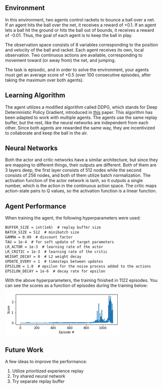 ## Environment

In this environment, two agents control rackets to bounce a ball over a net. If an agent hits the ball over the net, it receives a reward of +0.1. If an agent lets a ball hit the ground or hits the ball out of bounds, it receives a reward of -0.01. Thus, the goal of each agent is to keep the ball in play.

The observation space consists of 8 variables corresponding to the position and velocity of the ball and racket. Each agent receives its own, local observation. Two continuous actions are available, corresponding to movement toward (or away from) the net, and jumping.

The task is episodic, and in order to solve the environment, your agents must get an average score of +0.5 (over 100 consecutive episodes, after taking the maximum over both agents).

## Learning Algorithm

The agent utilizes a modified algorithm called DDPG, which stands for Deep Deterministic Policy Gradient, introduced in [this](https://arxiv.org/abs/1509.02971) paper. This algorithm has been adapted to work with multiple agents. The agents use the same replay buffer, but the rest, like the neural networks are independent from each other. Since both agents are rewarded the same way, they are incentivized to collaborate and keep the ball in the air.

## Neural Networks

Both the actor and critic networks have a similar architecture, but since they are mapping to different things, their outputs are different. Both of them are 3 layers deep, the first layer consists of 512 nodes while the second consists of 256 nodes, and both of them utilize batch normalization. The activation function of the actor network is tanh, so it outputs a single number, which is the action in the continuous action space. The critic maps action-state pairs to Q values, so the activation function is a linear function.

## Agent Performance

When training the agent, the following hyperparameters were used:

```
BUFFER_SIZE = int(1e6)  # replay buffer size
BATCH_SIZE = 512  # minibatch size
GAMMA = 0.99  # discount factor
TAU = 1e-4  # for soft update of target parameters
LR_ACTOR = 1e-3  # learning rate of the actor
LR_CRITIC = 1e-3  # learning rate of the critic
WEIGHT_DECAY = 0  # L2 weight decay
UPDATE_EVERY = 1  # timesteps between updates
EPSILON = 1.0  # epsilon for the noise process added to the actions
EPSILON_DECAY = 1e-6  # decay rate for epsilon
```

With the above hyperparameters, the training finished in 1122 episodes. You can see the scores as a function of episodes during the training below:

![Scores during the training](training.png)

## Future Work

A few ideas to improve the performance:

1. Utilize prioritized experience replay
1. Try shared neural network
1. Try separate replay buffer
